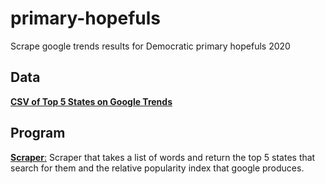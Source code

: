 # primary-hopefuls
Scrape google trends results for Democratic primary hopefuls 2020

## Data
[**CSV of Top 5 States on Google Trends**](https://github.com/gperez21/primary-hopefuls/blob/master/candidate_trends_processed.csv)


## Program
[**Scraper**:](https://github.com/gperez21/primary-hopefuls/blob/master/google_trends_scrapper.py) Scraper that takes a list of words and return the top 5 states that search for them and the relative popularity index that google produces. 
